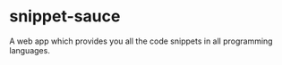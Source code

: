 # snippet-sauce
A web app which provides you all the code snippets in all programming languages. 





